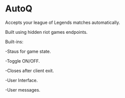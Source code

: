 # AutoQ
Accepts your league of Legends matches automatically.

Built using hidden riot games endpoints.

Built-ins:

-Staus for game state.

-Toggle ON/OFF.

-Closes after client exit.

-User Interface.

-User messages.
